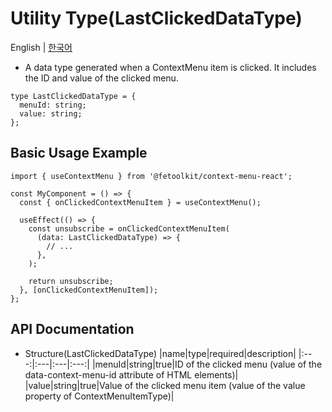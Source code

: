 # Utility Type(LastClickedDataType)

English | [한국어](../ko/type_lastclickeddatatype.md)

- A data type generated when a ContextMenu item is clicked. It includes the ID and value of the clicked menu.

```tsx
type LastClickedDataType = {
  menuId: string;
  value: string;
};
```

## Basic Usage Example

```tsx
import { useContextMenu } from '@fetoolkit/context-menu-react';

const MyComponent = () => {
  const { onClickedContextMenuItem } = useContextMenu();

  useEffect(() => {
    const unsubscribe = onClickedContextMenuItem(
      (data: LastClickedDataType) => {
        // ...
      },
    );

    return unsubscribe;
  }, [onClickedContextMenuItem]);
};
```

## API Documentation

- Structure(LastClickedDataType)
  |name|type|required|description|
  |:---:|:---|:---|:---:|
  |menuId|string|true|ID of the clicked menu (value of the data-context-menu-id attribute of HTML elements)|
  |value|string|true|Value of the clicked menu item (value of the value property of ContextMenuItemType)|
